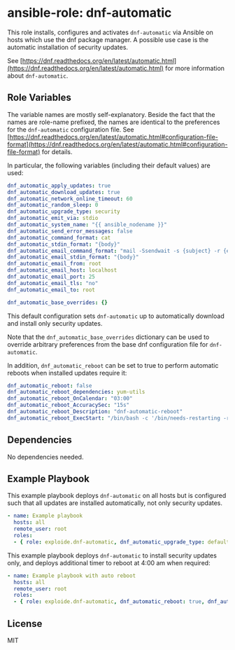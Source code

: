 # ansible-role: dnf-automatic

This role installs, configures and activates `dnf-automatic` via Ansible on hosts which use the dnf package manager. A possible use case is the automatic installation of security updates.

See [https://dnf.readthedocs.org/en/latest/automatic.html](https://dnf.readthedocs.org/en/latest/automatic.html) for more information about `dnf-automatic`.


## Role Variables

The variable names are mostly self-explanatory. Beside the fact that the names are role-name prefixed, the names are identical to the preferences for the `dnf-automatic` configuration file. See [https://dnf.readthedocs.org/en/latest/automatic.html#configuration-file-format](https://dnf.readthedocs.org/en/latest/automatic.html#configuration-file-format) for details.

In particular, the following variables (including their default values) are used:

```yaml
dnf_automatic_apply_updates: true
dnf_automatic_download_updates: true
dnf_automatic_network_online_timeout: 60
dnf_automatic_random_sleep: 0
dnf_automatic_upgrade_type: security
dnf_automatic_emit_via: stdio
dnf_automatic_system_name: "{{ ansible_nodename }}"
dnf_automatic_send_error_messages: false
dnf_automatic_command_format: cat
dnf_automatic_stdin_format: "{body}"
dnf_automatic_email_command_format: "mail -Ssendwait -s {subject} -r {email_from} {email_to}"
dnf_automatic_email_stdin_format: "{body}"
dnf_automatic_email_from: root
dnf_automatic_email_host: localhost
dnf_automatic_email_port: 25
dnf_automatic_email_tls: "no"
dnf_automatic_email_to: root

dnf_automatic_base_overrides: {}
```

This default configuration sets `dnf-automatic` up to automatically download and install only security updates.

Note that the `dnf_automatic_base_overrides` dictionary can be used to override arbitrary preferences from the base dnf configuration file for `dnf-automatic`.

In addition, `dnf_automatic_reboot` can be set to true to perform automatic reboots when installed updates require it:

```yaml
dnf_automatic_reboot: false
dnf_automatic_reboot_dependencies: yum-utils
dnf_automatic_reboot_OnCalendar: "03:00"
dnf_automatic_reboot_AccuracySec: "15s"
dnf_automatic_reboot_Description: "dnf-automatic-reboot"
dnf_automatic_reboot_ExecStart: "/bin/bash -c '/bin/needs-restarting -r || /sbin/reboot'"
```


## Dependencies

No dependencies needed.


## Example Playbook

This example playbook deploys `dnf-automatic` on all hosts but is configured such that all updates are installed automatically, not only security updates.

```yaml
- name: Example playbook
  hosts: all
  remote_user: root
  roles:
  - { role: exploide.dnf-automatic, dnf_automatic_upgrade_type: default }
```

This example playbook deploys `dnf-automatic` to install security updates only, and deploys additional timer to reboot at 4:00 am when required:

```yaml
- name: Example playbook with auto reboot
  hosts: all
  remote_user: root
  roles:
  - { role: exploide.dnf-automatic, dnf_automatic_reboot: true, dnf_automatic_reboot_OnCalendar: "04:00" }
```


## License

MIT
